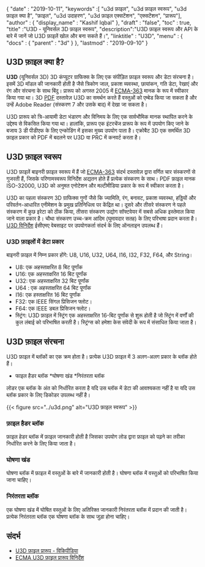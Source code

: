 {
  "date" : "2019-10-11",
  "keywords" :[ "u3d फ़ाइल", "u3d फ़ाइल स्वरूप", "u3d फ़ाइल क्या है", "फ़ाइल", "u3d उदाहरण", "u3d फ़ाइल एक्सटेंशन", "एक्सटेंशन", "प्रारूप"],
  "author" : {
    "display_name" : "Kashif Iqbal"
},
  "draft" : "false",
  "toc" : true,
  "title" :"U3D - यूनिवर्सल 3D फ़ाइल स्वरूप",
  "description":"U3D फ़ाइल स्वरूप और API के बारे में जानें जो U3D फ़ाइलें खोल और बना सकते हैं।",
  "linktitle" : "U3D",
  "menu" : {
    "docs" : {
      "parent" : "3d"
}
},
  "lastmod" : "2019-09-10"
}

## U3D फ़ाइल क्या है?

**U3D** (यूनिवर्सल 3D) 3D कंप्यूटर ग्राफिक्स के लिए एक संपीड़ित फ़ाइल स्वरूप और डेटा संरचना है। इसमें 3D मॉडल की जानकारी होती है जैसे त्रिकोण जाल, प्रकाश व्यवस्था, छायांकन, गति डेटा, रेखाएं और रंग और संरचना के साथ बिंदु। प्रारूप को अगस्त 2005 में [ECMA-363](https://www.ecma-international.org/publications-and-standards/standards/ecma-363/) मानक के रूप में स्वीकार किया गया था। 3D [PDF](/hi/pdf/) दस्तावेज़ U3D का समर्थन करते हैं वस्तुओं को एम्बेड किया जा सकता है और उन्हें Adobe Reader (संस्करण 7 और उसके बाद) में देखा जा सकता है।

U3D प्रारूप को त्रि-आयामी डेटा भंडारण और विनिमय के लिए एक सार्वभौमिक मानक स्थापित करने के उद्देश्य से विकसित किया गया था। हालांकि, प्रारूप एक इंटरचेंज प्रारूप के रूप में उपयोग किए जाने के बजाय 3 डी पीडीएफ के लिए एन्कोडिंग में इसका मुख्य उपयोग पाता है। एक्रोबैट 3D एक समर्थित 3D फ़ाइल प्रकार को PDF में बदलने पर U3D या PRC में कनवर्ट करता है।

## U3D फ़ाइल स्वरूप

U3D फ़ाइलें बाइनरी फ़ाइल स्वरूप में हैं जो [ECMA-363](https://www.ecma-international.org/publications-and-standards/standards/ecma-363/) संदर्भ दस्तावेज़ द्वारा वर्णित चार संस्करणों से गुजरती हैं, जिसके परिणामस्वरूप विनिर्देश अद्यतन होते हैं प्रत्येक संस्करण के साथ। PDF फ़ाइल मानक ISO-32000, U3D को अनुमत एनोटेशन और मल्टीमीडिया प्रकार के रूप में स्वीकार करता है।

U3D का पहला संस्करण 3D ग्राफिक्स गुणों जैसे कि ज्यामिति, रंग, बनावट, प्रकाश व्यवस्था, हड्डियों और परिवर्तन-आधारित एनीमेशन के प्रमुख प्रतिनिधित्व पर केंद्रित था। दूसरे और तीसरे संस्करण ने पहले संस्करण में कुछ इरेटा को ठीक किया, तीसरा संस्करण उद्योग सॉफ्टवेयर में सबसे अधिक इस्तेमाल किया जाने वाला प्रकार है। चौथा संस्करण उच्च-क्रम आदिम (घुमावदार सतह) के लिए परिभाषा प्रदान करता है। [U3D विनिर्देश](https://www.ecma-international.org/publications-and-standards/standards/ecma-363/) ईसीएमए वेबसाइट पर उपयोगकर्ता संदर्भ के लिए ऑनलाइन उपलब्ध हैं।

### U3D फ़ाइलों में डेटा प्रकार

बाइनरी फ़ाइल में निम्न प्रकार होंगे: U8, U16, U32, U64, I16, I32, F32, F64, और String।

* U8: एक अहस्ताक्षरित 8 बिट पूर्णांक
* U16: एक अहस्ताक्षरित 16 बिट पूर्णांक
* U32: एक अहस्ताक्षरित 32 बिट पूर्णांक
* U64 : एक अहस्ताक्षरित 64 बिट पूर्णांक
* I16: एक हस्ताक्षरित 16 बिट पूर्णांक
* F32: एक IEEE सिंगल प्रिसिजन फ्लोट।
* F64: एक IEEE डबल प्रिसिजन फ्लोट।
* स्ट्रिंग: U3D फ़ाइल में स्ट्रिंग एक अहस्ताक्षरित 16-बिट पूर्णांक से शुरू होती है जो स्ट्रिंग में वर्णों की कुल लंबाई को परिभाषित करती है। स्ट्रिंग्स को हमेशा केस संवेदी के रूप में संसाधित किया जाता है।

## U3D फ़ाइल संरचना

U3D फ़ाइल में ब्लॉकों का एक क्रम होता है। प्रत्येक U3D फ़ाइल में 3 अलग-अलग प्रकार के ब्लॉक होते हैं।

* फाइल हैडर ब्लॉक
*घोषणा खंड
*निरंतरता ब्लॉक

लोडर एक ब्लॉक के अंत को निर्धारित करता है यदि उस ब्लॉक में डेटा की आवश्यकता नहीं है या यदि उस ब्लॉक प्रकार के लिए डिकोडर उपलब्ध नहीं है।

{{< figure src="../u3d.png" alt="U3D फ़ाइल स्वरूप" >}}

### फ़ाइल हैडर ब्लॉक
फ़ाइल हेडर ब्लॉक में फ़ाइल जानकारी होती है जिसका उपयोग लोड द्वारा फ़ाइल को पढ़ने का तरीका निर्धारित करने के लिए किया जाता है।

### घोषणा खंड

घोषणा ब्लॉक में फ़ाइल में वस्तुओं के बारे में जानकारी होती है। घोषणा ब्लॉक में वस्तुओं को परिभाषित किया जाना चाहिए।

### निरंतरता ब्लॉक

एक घोषणा खंड में घोषित वस्तुओं के लिए अतिरिक्त जानकारी निरंतरता ब्लॉक में प्रदान की जाती है। प्रत्येक निरंतरता ब्लॉक एक घोषणा ब्लॉक के साथ जुड़ा होना चाहिए।


## संदर्भ ##

* [U3D फ़ाइल प्रारूप - विकिपीडिया](https://en.wikipedia.org/wiki/Universal_3D)
* [ECMA U3D फ़ाइल प्रारूप विनिर्देश](https://www.ecma-international.org/publications/standards/Ecma-363.htm)

